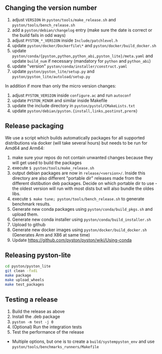 ## Changing the version number
1. adjust `VERSION` in `pyston/tools/make_release.sh` and `pyston/tools/bench_release.sh`
2. add a `pyston/debian/changelog` entry (make sure the date is correct or the build fails in odd ways)
3. adjust `PYSTON_*_VERSION` inside `Include/patchlevel.h`
4. update `pyston/docker/Dockerfile\*` and `pyston/docker/build_docker.sh`
5. update `pyston/conda/{pyston,python,python_abi,pyston_lite}/meta.yaml` 
   and update `build_num` if necessary (mandatory for `python` and `python_abi`)
6. update "version" `pyston/conda/installer/construct.yaml`
7. update `pyston/pyston_lite/setup.py` and `pyston/pyston_lite/autoload/setup.py`

In addition if more than only the micro version changes:
1. adjust `PYSTON_VERSION` inside `configure.ac` and run `autoconf`
2. update `PYSTON_MINOR` and similar inside Makefile
3. update the include directory in `pyston/pystol/CMakeLists.txt`
4. update `pyston/debian/pyston.{install,links,postinst,prerm}`

## Release packaging
We use a script which builds automatically packages for all supported distributions via docker (will take several hours) but needs to be run for Amd64 and Arm64:
1. make sure your repos do not contain unwanted changes because they will get used to build the packages
2. execute `$ pyston/tools/make_release.sh`
3. output debian packages are now in `release/<version>/`.
   Inside this directory are also different "portable dir" releases made from the different distibution deb packages.
   Decide on which portable dir to use - the oldest version will run with most dists but will also bundle the oldes libs.
4. execute `$ make tune; pyston/tools/bench_release.sh` to generate benchmark results.
5. Generate new conda packages using `pyston/conda/build_pkgs.sh` and upload them.
6. Generate new conda installer using `pyston/conda/build_installer.sh`
7. Upload to github
8. Generate new docker images using `pyston/docker/build_docker.sh` (Generates Arm and X86 at same time)
9. Update https://github.com/pyston/pyston/wiki/Using-conda

## Releasing pyston-lite
```bash
cd pyston/pyston_lite
git clean -fxdi
make package
make upload_wheels
make test_packages
```

## Testing a release
1. Build the release as above
2. Install the .deb package
3. `pyston -m test -j 0`
4. (Optional) Run the integration tests
5. Test the performance of the release
- Multiple options, but one is to create a `build/systempyston_env` and use `pyston/tools/benchmarks_runners/Makefile`
